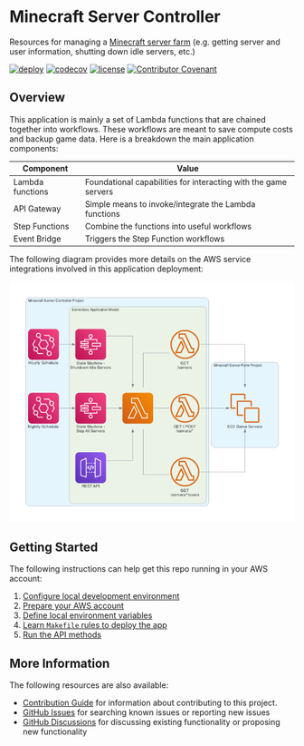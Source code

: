# Minecraft Server Controller

Resources for managing a [Minecraft server farm](https://github.com/cpolanec/minecraft-server-farm) (e.g. getting server and user information, shutting down idle servers, etc.)

[![deploy](https://github.com/cpolanec/minecraft-server-controller/actions/workflows/deploy.yaml/badge.svg)](https://github.com/cpolanec/minecraft-server-controller/actions/workflows/deploy.yaml)
[![codecov](https://codecov.io/gh/cpolanec/minecraft-server-controller/branch/main/graph/badge.svg?token=JAYVP4Q1W8)](https://codecov.io/gh/cpolanec/minecraft-server-controller)
[![license](https://img.shields.io/badge/license-MIT-blue.svg)](/LICENSE)
[![Contributor Covenant](https://img.shields.io/badge/Contributor%20Covenant-2.0-4baaaa.svg)](code_of_conduct.md)

## Overview

This application is mainly a set of Lambda functions that are chained together into workflows. These workflows are meant to save compute costs and backup game data. Here is a breakdown the main application components:

| Component        | Value                                                           |
| ---------------- | --------------------------------------------------------------- |
| Lambda functions | Foundational capabilities for interacting with the game servers |
| API Gateway      | Simple means to invoke/integrate the Lambda functions           |
| Step Functions   | Combine the functions into useful workflows                     |
| Event Bridge     | Triggers the Step Function workflows                            |

The following diagram provides more details on the AWS service integrations involved in this application deployment:

![overview](./docs/overview.png)

## Getting Started

The following instructions can help get this repo running in your AWS account:

1. [Configure local development environment](./docs/configure-dev-env.md)
1. [Prepare your AWS account](./docs/prepare-aws-account.md)
1. [Define local environment variables](./docs/define-env-variables.md)
1. [Learn `Makefile` rules to deploy the app](./docs/learn-makefile-rules.md)
1. [Run the API methods](./docs/run-api-methods.md)

## More Information

The following resources are also available:

- [Contribution Guide](./CONTRIBUTING.md) for information about contributing to this project.
- [GitHub Issues](https://github.com/cpolanec/minecraft-server-controller/issues) for searching known issues or reporting new issues
- [GitHub Discussions](https://github.com/cpolanec/minecraft-server-controller/discussions) for discussing existing functionality or proposing new functionality
